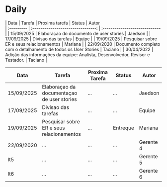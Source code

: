

# Daily 

| Data       |  Tarefa                       | Proxima tarefa  |  Status |  Autor    
| :--------- |  :--------------------------------: | :----------------------------- |
| 15/09/2025 |  Elaboraçao do documento de user stories  | Jaedson |
| 17/09/2025 |  Divisao das tarefas   | Equipe |
| 19/09/2025 | Pesquisar sobre ER e seus relacionamentos |  Mariana     |
| 22/09/2020 |  Documento completo com o detalhamento de todos os User Stories | Taciano     |
| 30/04/2022 |  Adição das informações da equipe: Analista, Desenvolvedor, Revisor e Testador. | Taciano |








Data        |   Tarefa                                       |   Proxima Tarefa                       | Status       | Autor   | 
----------- | ---------------------------------------------- | -------------------------------------- | ------------ | ------- | 
15/09/2025  | Elaboraçao da documentaçao de user stories     |    ...     |    ...       | Jaedson | 
17/09/2025  |   Divisao das tarefas                          |    ...     |    ...       | Equipe | 
19/09/2025  |   Pesquisar sobre ER e seus relacionamentos    |    ...     |    Entreque       |  Mariana  |
22/09/2020  |    ...      |    ...     |    ...       | Gerente 4 | 
It5      |    ...      |    ...     |    ...       | Gerente 5 | 
It6      |    ...      |    ...     |    ...       | Gerente 6 | 


